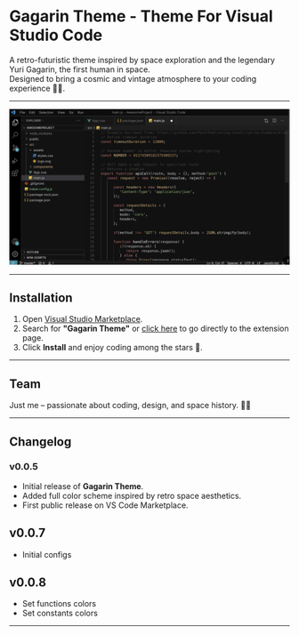 # Gagarin Theme - Theme For Visual Studio Code  

A retro-futuristic theme inspired by space exploration and the legendary Yuri Gagarin, the first human in space.  
Designed to bring a cosmic and vintage atmosphere to your coding experience 🚀✨.  

---

![Gagarin Theme Preview](./images/screenshot.png)

---

## Installation  

1. Open [Visual Studio Marketplace](https://marketplace.visualstudio.com/).  
2. Search for **"Gagarin Theme"** or [click here](https://example.com/gagarin-theme) to go directly to the extension page.  
3. Click **Install** and enjoy coding among the stars 🌌.  

---

## Team  

Just me – passionate about coding, design, and space history. 👨‍🚀  

---

## Changelog  

### v0.0.5  
- Initial release of **Gagarin Theme**.  
- Added full color scheme inspired by retro space aesthetics.  
- First public release on VS Code Marketplace.  

## v0.0.7

- Initial configs

## v0.0.8

- Set functions colors
- Set constants colors

---


